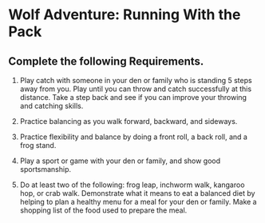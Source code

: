# Wolf Adventure: Running With the Pack

## Complete the following Requirements.

1. Play catch with someone in your den or family who is standing 5 steps away from you. Play until you can throw and catch successfully at this distance. Take a step back and see if you can improve your throwing and catching skills.

2. Practice balancing as you walk forward, backward, and sideways.

3. Practice flexibility and balance by doing a front roll, a back roll, and a frog stand.

4. Play a sport or game with your den or family, and show good sportsmanship.

5. Do at least two of the following: frog leap, inchworm walk, kangaroo hop, or crab walk.
Demonstrate what it means to eat a balanced diet by helping to plan a healthy menu for a meal for your den or family. Make a shopping list of the food used to prepare the meal.